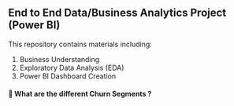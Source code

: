 ## End to End Data/Business Analytics Project (Power BI)

This repository contains materials including:

1. Business Understanding
2. Exploratory Data Analysis (EDA)
3. Power BI Dashboard Creation





#### 🔴 What are the different Churn Segments ?



